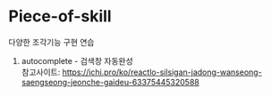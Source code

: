 # Piece-of-skill
다양한 조각기능 구현 연습

1. autocomplete - 검색창 자동완성 <br/>
   참고사이트: https://ichi.pro/ko/reactlo-silsigan-jadong-wanseong-saengseong-jeonche-gaideu-63375445320588
